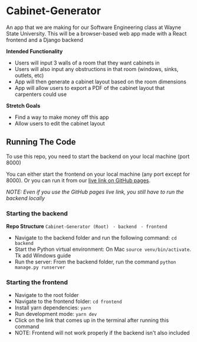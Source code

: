 # Cabinet-Generator
An app that we are making for our Software Engineering class at Wayne State University.
This will be a browser-based web app made with a React frontend and a Django backend

**Intended Functionality**
- Users will input 3 walls of a room that they want cabinets in
- Users will also input any obstructions in that room (windows, sinks, outlets, etc)
- App will then generate a cabinet layout based on the room dimensions
- App will allow users to export a PDF of the cabinet layout that carpenters could use

**Stretch Goals**
- Find a way to make money off this app
- Allow users to edit the cabinet layout

## Running The Code
To use this repo, you need to start the backend on your local machine (port 8000)

You can either start the frontend on your local machine (any port except for 8000). Or you can run it from our [live link on GitHub pages]([url](https://wsu-software-engineering-group-12.github.io/Cabinet-Generator/)).

_NOTE: Even if you use the GitHub pages live link, you still have to run the backend locally_

### Starting the backend
**Repo Structure**
`Cabinet-Generator (Root)`
` - backend`
` - frontend`

- Navigate to the backend folder and run the following command: `cd backend`
- Start the Python virtual environment: On Mac `source venv/bin/activate`. Tk add Windows guide
- Run the server: From the backend folder, run the command `python manage.py runserver`

### Starting the frontend
- Navigate to the root folder
- Navigate to the frontend folder: `cd frontend`
- Install yarn dependencies: `yarn`
- Run development mode: `yarn dev`
- Click on the link that comes up in the terminal after running this command
- NOTE: Frontend will not work properly if the backend isn't also included

